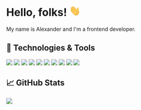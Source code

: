 # Hello, folks! <img src="./wave.gif" width="30px">

My name is Alexander and I'm a frontend developer.

## 🔧 Technologies & Tools

![](https://img.shields.io/badge/OS-Linux-informational?style=flat&logo=linux&logoColor=white&color=2bbc8a)
![](https://img.shields.io/badge/OS-Windows-informational?style=flat&logo=windows&logoColor=white&color=2bbc8a)
![](https://img.shields.io/badge/Editor-VSCode-informational?style=flat&logo=visual-studio-code&logoColor=white&color=2bbc8a)
![](https://img.shields.io/badge/Code-JavaScript-informational?style=flat&logo=javascript&logoColor=white&color=2bbc8a)
![](https://img.shields.io/badge/Code-TypeScript-informational?style=flat&logo=typescript&logoColor=white&color=2bbc8a)
![](https://img.shields.io/badge/Code-ReactJS-informational?style=flat&logo=react&logoColor=white&color=2bbc8a)
![](https://img.shields.io/badge/Code-VueJS-informational?style=flat&logo=vue.js&logoColor=white&color=2bbc8a)
![](https://img.shields.io/badge/Tools-Redux-informational?style=flat&logo=redux&logoColor=white&color=2bbc8a)
![](https://img.shields.io/badge/Tools-MobX-informational?style=flat&logo=mobx&logoColor=white&color=2bbc8a)
![](https://img.shields.io/badge/Tools-Webpack-informational?style=flat&logo=webpack&logoColor=white&color=2bbc8a)

## &#x1f4c8; GitHub Stats

<a href="https://github.com/Necritto/Necritto">
  <img align="center" src="https://github-readme-stats.vercel.app/api/top-langs/?username=Necritto&hide=java,html&title_color=ffffff&text_color=c9cacc&icon_color=2bbc8a&bg_color=1d1f21" />
</a>
